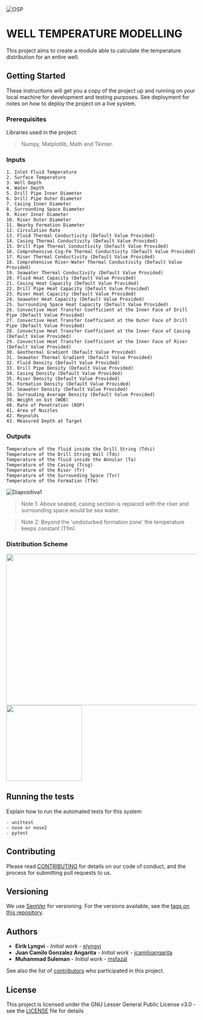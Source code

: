 ![OSP](https://user-images.githubusercontent.com/52009346/62771366-56c69f00-ba9d-11e9-9c86-a868bf3a1180.png)

# WELL TEMPERATURE MODELLING 

This project aims to create a module able to calculate the temperature distribution for an entire well. 

## Getting Started

These instructions will get you a copy of the project up and running on your local machine for development and testing purposes. See deployment for notes on how to deploy the project on a live system.

### Prerequisites

Libraries used in the project:

> Numpy, Matplotlib, Math and Tkinter.


### Inputs

```
1. Inlet Fluid Temperature
2. Surface Temperature
3. Well Depth
4. Water Depth
5. Drill Pipe Inner Diameter
6. Drill Pipe Outer Diameter
7. Casing Inner Diameter
8. Surrounding Space Diameter
9. Riser Inner Diameter
10. Riser Outer Diameter
11. Nearby Formation Diameter
12. Circulation Rate
13. Fluid Thermal Conductivity (Default Value Provided)
14. Casing Thermal Conductivity (Default Value Provided)
15. Drill Pipe Thermal Conductivity (Default Value Provided)
16. Comprehensive Csg-Fm Thermal Conductivity (Default Value Provided)
17. Riser Thermal Conductivity (Default Value Provided)
18. Comprehensive Riser-Water Thermal Conductivity (Default Value Provided)
19. Seawater Thermal Conductivity (Default Value Provided)
20. Fluid Heat Capacity (Default Value Provided)
21. Casing Heat Capacity (Default Value Provided)
22. Drill Pipe Heat Capacity (Default Value Provided)
23. Riser Heat Capacity (Default Value Provided)
24. Seawater Heat Capacity (Default Value Provided)
25. Surrounding Space Heat Capacity (Default Value Provided)
26. Convective Heat Transfer Coefficient at the Inner Face of Drill Pipe (Default Value Provided)
27. Convective Heat Transfer Coefficient at the Outer Face of Drill Pipe (Default Value Provided)
28. Convective Heat Transfer Coefficient at the Inner Face of Casing (Default Value Provided)
29. Convective Heat Transfer Coefficient at the Inner Face of Riser (Default Value Provided)
30. Geothermal Gradient (Default Value Provided)
31. Seawater Thermal Gradient (Default Value Provided)
32. Fluid Density (Default Value Provided)
33. Drill Pipe Density (Default Value Provided)
34. Casing Density (Default Value Provided)
35. Riser Density (Default Value Provided)
36. Formation Density (Default Value Provided)
37. Seawater Density (Default Value Provided)
38. Surrouding Average Density (Default Value Provided)
39. Weight on bit (WOB)
40. Rate of Penetration (ROP)
41. Area of Nuzzles
42. Reynolds
43. Measured Depth at Target
```

### Outputs

```
Temperature of the fluid inside the Drill String (Tdsi)
Temperature of the Drill String Wall (Tds)
Temperature of the fluid inside the Annular (Ta)
Temperature of the Casing (Tcsg)
Temperature of the Riser (Tr)
Temperature of the Surrounding Space (Tsr)
Temperature of the Formation (Tfm)
```
![Diapositiva1](https://user-images.githubusercontent.com/52009346/62273419-d4efc980-b43d-11e9-974e-4cbbf086c0ff.JPG)

> Note 1: Above seabed, casing section is replaced with the riser and surrounding space would be sea water.

> Note 2: Beyond the 'undisturbed formation zone' the temperature keeps constant (Tfm).     

### Distribution Scheme

<img src="https://user-images.githubusercontent.com/52009346/62856684-e8c8e480-bcf5-11e9-8b36-d1b5b5428f5d.PNG" width="600" height="400"> <img src="https://user-images.githubusercontent.com/52009346/62856722-f4b4a680-bcf5-11e9-80ef-751e03b4dbc2.PNG" width="200" height="200">



## Running the tests

Explain how to run the automated tests for this system
```
- unittest
- nose or nose2
- pytest
```

## Contributing

Please read [CONTRIBUTING](CONTRIBUTING.md) for details on our code of conduct, and the process for submitting pull requests to us.

## Versioning

We use [SemVer](http://semver.org/) for versioning. For the versions available, see the [tags on this repository](https://github.com/your/project/tags). 

## Authors

* **Eirik Lyngvi** - *Initial work* - [elyngvi](https://github.com/elyngvi)
* **Juan Camilo Gonzalez Angarita** - *Initial work* - [jcamiloangarita](https://github.com/jcamiloangarita)
* **Muhammad Suleman** - *Initial work* - [msfazal](https://github.com/msfazal)


See also the list of [contributors](https://github.com/jcamiloangarita/WT/graphs/contributors) who participated in this project.

## License

This project is licensed under the GNU Lesser General Public License v3.0 - see the [LICENSE](LICENSE.md) file for details
